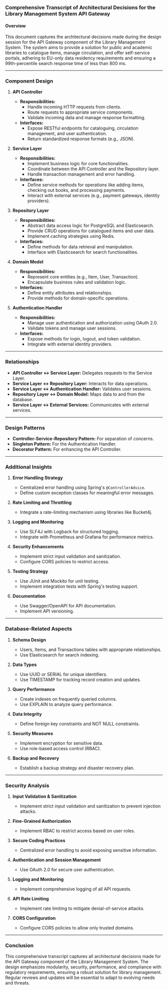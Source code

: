 ### Comprehensive Transcript of Architectural Decisions for the Library Management System API Gateway

#### Overview
This document captures the architectural decisions made during the design session for the API Gateway component of the Library Management System. The system aims to provide a solution for public and academic libraries to catalogue items, manage circulation, and offer self-service portals, adhering to EU-only data residency requirements and ensuring a 99th-percentile search response time of less than 800 ms.

---

### Component Design

1. **API Controller**
   - **Responsibilities:**
     - Handle incoming HTTP requests from clients.
     - Route requests to appropriate service components.
     - Validate incoming data and manage response formatting.
   - **Interfaces:**
     - Expose RESTful endpoints for cataloguing, circulation management, and user authentication.
     - Return standardized response formats (e.g., JSON).

2. **Service Layer**
   - **Responsibilities:**
     - Implement business logic for core functionalities.
     - Coordinate between the API Controller and the Repository layer.
     - Handle transaction management and error handling.
   - **Interfaces:**
     - Define service methods for operations like adding items, checking out books, and processing payments.
     - Interact with external services (e.g., payment gateways, identity providers).

3. **Repository Layer**
   - **Responsibilities:**
     - Abstract data access logic for PostgreSQL and Elasticsearch.
     - Provide CRUD operations for catalogued items and user data.
     - Implement caching strategies using Redis.
   - **Interfaces:**
     - Define methods for data retrieval and manipulation.
     - Interface with Elasticsearch for search functionalities.

4. **Domain Model**
   - **Responsibilities:**
     - Represent core entities (e.g., Item, User, Transaction).
     - Encapsulate business rules and validation logic.
   - **Interfaces:**
     - Define entity attributes and relationships.
     - Provide methods for domain-specific operations.

5. **Authentication Handler**
   - **Responsibilities:**
     - Manage user authentication and authorization using OAuth 2.0.
     - Validate tokens and manage user sessions.
   - **Interfaces:**
     - Expose methods for login, logout, and token validation.
     - Integrate with external identity providers.

---

### Relationships

- **API Controller ↔ Service Layer:** Delegates requests to the Service Layer.
- **Service Layer ↔ Repository Layer:** Interacts for data operations.
- **Service Layer ↔ Authentication Handler:** Validates user sessions.
- **Repository Layer ↔ Domain Model:** Maps data to and from the database.
- **Service Layer ↔ External Services:** Communicates with external services.

---

### Design Patterns

- **Controller-Service-Repository Pattern:** For separation of concerns.
- **Singleton Pattern:** For the Authentication Handler.
- **Decorator Pattern:** For enhancing the API Controller.

---

### Additional Insights

1. **Error Handling Strategy**
   - Centralized error handling using Spring's `@ControllerAdvice`.
   - Define custom exception classes for meaningful error messages.

2. **Rate Limiting and Throttling**
   - Integrate a rate-limiting mechanism using libraries like Bucket4j.

3. **Logging and Monitoring**
   - Use SLF4J with Logback for structured logging.
   - Integrate with Prometheus and Grafana for performance metrics.

4. **Security Enhancements**
   - Implement strict input validation and sanitization.
   - Configure CORS policies to restrict access.

5. **Testing Strategy**
   - Use JUnit and Mockito for unit testing.
   - Implement integration tests with Spring's testing support.

6. **Documentation**
   - Use Swagger/OpenAPI for API documentation.
   - Implement API versioning.

---

### Database-Related Aspects

1. **Schema Design**
   - Users, Items, and Transactions tables with appropriate relationships.
   - Use Elasticsearch for search indexing.

2. **Data Types**
   - Use UUID or SERIAL for unique identifiers.
   - Use TIMESTAMP for tracking record creation and updates.

3. **Query Performance**
   - Create indexes on frequently queried columns.
   - Use EXPLAIN to analyze query performance.

4. **Data Integrity**
   - Define foreign key constraints and NOT NULL constraints.

5. **Security Measures**
   - Implement encryption for sensitive data.
   - Use role-based access control (RBAC).

6. **Backup and Recovery**
   - Establish a backup strategy and disaster recovery plan.

---

### Security Analysis

1. **Input Validation & Sanitization**
   - Implement strict input validation and sanitization to prevent injection attacks.

2. **Fine-Grained Authorization**
   - Implement RBAC to restrict access based on user roles.

3. **Secure Coding Practices**
   - Centralized error handling to avoid exposing sensitive information.

4. **Authentication and Session Management**
   - Use OAuth 2.0 for secure user authentication.

5. **Logging and Monitoring**
   - Implement comprehensive logging of all API requests.

6. **API Rate Limiting**
   - Implement rate limiting to mitigate denial-of-service attacks.

7. **CORS Configuration**
   - Configure CORS policies to allow only trusted domains.

---

### Conclusion

This comprehensive transcript captures all architectural decisions made for the API Gateway component of the Library Management System. The design emphasizes modularity, security, performance, and compliance with regulatory requirements, ensuring a robust solution for library management. Regular reviews and updates will be essential to adapt to evolving needs and threats.